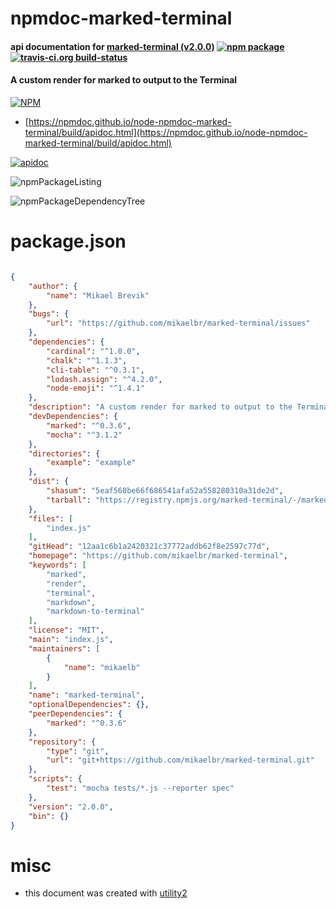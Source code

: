 # npmdoc-marked-terminal

#### api documentation for  [marked-terminal (v2.0.0)](https://github.com/mikaelbr/marked-terminal)  [![npm package](https://img.shields.io/npm/v/npmdoc-marked-terminal.svg?style=flat-square)](https://www.npmjs.org/package/npmdoc-marked-terminal) [![travis-ci.org build-status](https://api.travis-ci.org/npmdoc/node-npmdoc-marked-terminal.svg)](https://travis-ci.org/npmdoc/node-npmdoc-marked-terminal)

#### A custom render for marked to output to the Terminal

[![NPM](https://nodei.co/npm/marked-terminal.png?downloads=true&downloadRank=true&stars=true)](https://www.npmjs.com/package/marked-terminal)

- [https://npmdoc.github.io/node-npmdoc-marked-terminal/build/apidoc.html](https://npmdoc.github.io/node-npmdoc-marked-terminal/build/apidoc.html)

[![apidoc](https://npmdoc.github.io/node-npmdoc-marked-terminal/build/screenCapture.buildCi.browser.%252Ftmp%252Fbuild%252Fapidoc.html.png)](https://npmdoc.github.io/node-npmdoc-marked-terminal/build/apidoc.html)

![npmPackageListing](https://npmdoc.github.io/node-npmdoc-marked-terminal/build/screenCapture.npmPackageListing.svg)

![npmPackageDependencyTree](https://npmdoc.github.io/node-npmdoc-marked-terminal/build/screenCapture.npmPackageDependencyTree.svg)



# package.json

```json

{
    "author": {
        "name": "Mikael Brevik"
    },
    "bugs": {
        "url": "https://github.com/mikaelbr/marked-terminal/issues"
    },
    "dependencies": {
        "cardinal": "^1.0.0",
        "chalk": "^1.1.3",
        "cli-table": "^0.3.1",
        "lodash.assign": "^4.2.0",
        "node-emoji": "^1.4.1"
    },
    "description": "A custom render for marked to output to the Terminal",
    "devDependencies": {
        "marked": "^0.3.6",
        "mocha": "^3.1.2"
    },
    "directories": {
        "example": "example"
    },
    "dist": {
        "shasum": "5eaf568be66f686541afa52a558280310a31de2d",
        "tarball": "https://registry.npmjs.org/marked-terminal/-/marked-terminal-2.0.0.tgz"
    },
    "files": [
        "index.js"
    ],
    "gitHead": "12aa1c6b1a2420321c37772addb62f8e2597c77d",
    "homepage": "https://github.com/mikaelbr/marked-terminal",
    "keywords": [
        "marked",
        "render",
        "terminal",
        "markdown",
        "markdown-to-terminal"
    ],
    "license": "MIT",
    "main": "index.js",
    "maintainers": [
        {
            "name": "mikaelb"
        }
    ],
    "name": "marked-terminal",
    "optionalDependencies": {},
    "peerDependencies": {
        "marked": "^0.3.6"
    },
    "repository": {
        "type": "git",
        "url": "git+https://github.com/mikaelbr/marked-terminal.git"
    },
    "scripts": {
        "test": "mocha tests/*.js --reporter spec"
    },
    "version": "2.0.0",
    "bin": {}
}
```



# misc
- this document was created with [utility2](https://github.com/kaizhu256/node-utility2)
